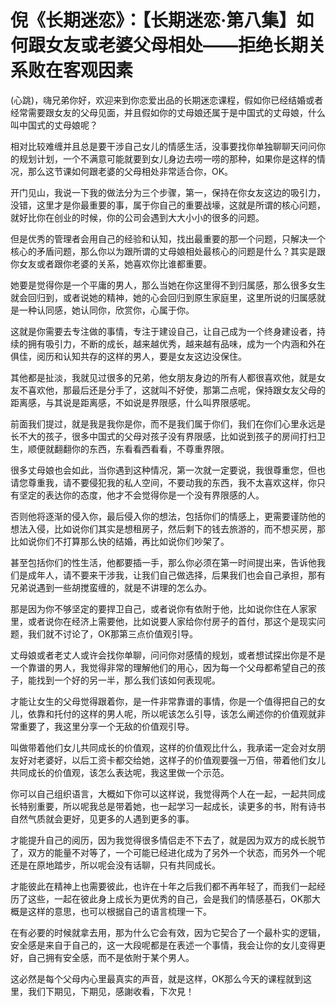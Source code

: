 # 倪《长期迷恋》：【长期迷恋·第八集】如何跟女友或老婆父母相处——拒绝长期关系败在客观因素

(心跳)，嗨兄弟你好，欢迎来到你恋爱出品的长期迷恋课程，假如你已经结婚或者经常需要跟女友的父母见面，并且假如你的丈母娘还属于是中国式的丈母娘，什么叫中国式的丈母娘呢？

相对比较难缠并且总是要干涉自己女儿的情感生活，没事要找你单独聊聊天问问你的规划计划，一个不满意可能就要到女儿身边去唠一唠的那种，如果你是这样的情况，那么这节课如何跟老婆的父母相处非常适合你，OK。

开门见山，我说一下我的做法分为三个步骤，第一，保持在你女友这边的吸引力，没错，这里才是你最重要的事，属于你自己的重要战壕，这就是所谓的核心问题，就好比你在创业的时候，你的公司会遇到大大小小的很多的问题。

但是优秀的管理者会用自己的经验和认知，找出最重要的那一个问题，只解决一个核心的矛盾问题，那么你以为跟所谓的丈母娘相处最核心的问题是什么？其实是跟你女友或者跟你老婆的关系，她喜欢你比谁都重要。

她要是觉得你是一个平庸的男人，那么当她在你这里得不到归属感，那么很多女生就会回归到，或者说她的精神，她的心会回归到原生家庭里，这里所说的归属感就是一种认同感，她认同你，欣赏你，心属于你。

这就是你需要去专注做的事情，专注于建设自己，让自己成为一个终身建设者，持续的拥有吸引力，不断的成长，越来越优秀，越来越有品味，成为一个内涵和外在俱佳，阅历和认知共存的这样的男人，要是女友这边没保住。

其他都是扯淡，我就见过很多的兄弟，他女朋友身边的所有人都很喜欢他，就是女友不喜欢他，那最后还是分手了，这就叫不好使，那第二点呢，保持跟女友父母的距离感，与其说是距离感，不如说是界限感，什么叫界限感呢。

前面我们提过，就是我是我你是你，而不是我们属于你们，我们在你们心里永远是长不大的孩子，很多中国式的父母对孩子没有界限感，比如说到孩子的房间打扫卫生，顺便就翻翻你的东西，东看看西看看，不尊重界限。

很多丈母娘也会如此，当你遇到这种情况，第一次就一定要说，我很尊重您，但也请您尊重我，请不要侵犯我的私人空间，不要动我的东西，我不太喜欢这样，你只有坚定的表达你的态度，他才不会觉得你是一个没有界限感的人。

否则他将逐渐的侵入你，最后侵入你的想法，包括你们的情感上，更需要谨防他的想法入侵，比如说你们其实是想租房子，然后剩下的钱去旅游的，而不想买房，那比如说你们不打算那么快的结婚，再比如说你们吵架了。

甚至包括你们的性生活，他都要插一手，那么你必须在第一时间提出来，告诉他我们是成年人，请不要来干涉我，让我们自己做选择，后果我们也会自己承担，那有兄弟说遇到一些胡搅蛮缠的，就是不讲理的怎么办。

那是因为你不够坚定的要捍卫自己，或者说你有依附于他，比如说你住在人家家里，或者说你在经济上需要他，比如说要人家给你付房子的首付，那这个是现实问题，我们就不讨论了，OK那第三点价值观引导。

丈母娘或者老丈人或许会找你单聊，问问你对感情的规划，或者想试探出你是不是一个靠谱的男人，我觉得非常的理解他们的用心，因为每一个父母都希望自己的孩子，能找到一个好的另一半，那么我们该如何表现呢。

才能让女生的父母觉得跟着你，是一件非常靠谱的事情，你是一个值得把自己的女儿，依靠和托付的这样的男人呢，所以呢该怎么引导，该怎么阐述你的价值观就非常重要了，我这里分享一个无敌的价值观引导。

叫做带着他们女儿共同成长的价值观，这样的价值观比什么，我承诺一定会对女朋友好对老婆好，以后工资卡都交给她，这样子的价值观要强一万倍，带着他们女儿共同成长的价值观，该怎么表达呢，我这里做一个示范。

你可以自己组织语言，大概如下你可以这样说，我觉得两个人在一起，一起共同成长特别重要，所以呢我总是带着她，也一起学习一起成长，读更多的书，附有诗书自然气质就会更好，见更多的人遇到更多的事。

才能提升自己的阅历，因为我觉得很多情侣走不下去了，就是因为双方的成长脱节了，双方的能量不对等了，一个可能已经进化成为了另外一个状态，而另外一个呢还是在原地踏步，所以呢会没有话聊，只有共同成长。

才能彼此在精神上也需要彼此，也许在十年之后我们都不再年轻了，而我们一起经历了这些，一起在彼此身上成长为更优秀的自己，会是我们的情感基石，OK那大概是这样的意思，也可以根据自己的语言梳理一下。

在有必要的时候就拿去用，那为什么它会有效，因为它契合了一个最朴实的逻辑，安全感是来自于自己的，这一大段呢都是在表述一个事情，我会让你的女儿变得更好，自己拥有安全感，而不是依附于某个男人。

这必然是每个父母内心里最真实的声音，就是这样，OK那么今天的课程就到这里，我们下期见，下期见，感謝收看，下次見！

